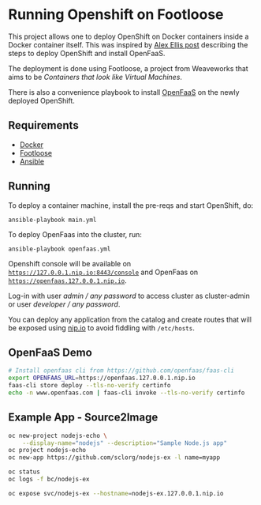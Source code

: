 # Running Openshift on Footloose

This project allows one to deploy OpenShift on Docker containers inside a Docker container itself. This was inspired by [Alex Ellis post](https://blog.alexellis.io/openshift-in-a-footloose-container/) describing the steps to deploy OpenShift and install OpenFaaS. 

The deployment is done using Footloose, a project from Weaveworks that aims to be *Containers that look like Virtual Machines*.

There is also a convenience playbook to install [OpenFaaS](https://www.openfaas.com/) on the newly deployed OpenShift.

## Requirements

* [Docker](https://www.docker.com/)
* [Footloose](https://github.com/weaveworks/footloose)
* [Ansible](https://www.ansible.com/)

## Running

To deploy a container machine, install the pre-reqs and start OpenShift, do:

`ansible-playbook main.yml`

To deploy OpenFaas into the cluster, run:

`ansible-playbook openfaas.yml`

Openshift console will be available on [`https://127.0.0.1.nip.io:8443/console`](https://127.0.0.1.nip.io:8443/console) and OpenFaas on [`https://openfaas.127.0.0.1.nip.io`](https://openfaas.127.0.0.1.nip.io).

Log-in with user *admin / any password* to access cluster as cluster-admin or user *developer / any password*.

You can deploy any application from the catalog and create routes that will be exposed using [nip.io](http://nip.io/) to avoid fiddling with `/etc/hosts`.

## OpenFaaS Demo

```bash
# Install openfaas cli from https://github.com/openfaas/faas-cli
export OPENFAAS_URL=https://openfaas.127.0.0.1.nip.io
faas-cli store deploy --tls-no-verify certinfo
echo -n www.openfaas.com | faas-cli invoke --tls-no-verify certinfo
```

## Example App - Source2Image

```bash
oc new-project nodejs-echo \
    --display-name="nodejs" --description="Sample Node.js app"
oc project nodejs-echo
oc new-app https://github.com/sclorg/nodejs-ex -l name=myapp

oc status
oc logs -f bc/nodejs-ex

oc expose svc/nodejs-ex --hostname=nodejs-ex.127.0.0.1.nip.io
```
